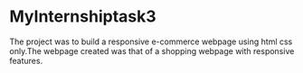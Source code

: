 # MyInternshiptask3
The project was to build a responsive e-commerce webpage using html css only.The webpage created was that of a shopping webpage with responsive features.
